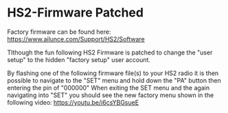 # HS2-Firmware Patched

Factory firmware can be found here: https://www.ailunce.com/Support/HS2/Software

Tlthough the fun following HS2 Firmware is patched to change the "user setup" to the hidden "factory setup" user account.

By flashing one of the following firmware file(s) to your HS2 radio it is then possible to navigate to the "SET" menu and hold down the "PA" button
then entering the pin of "000000" When exiting the SET menu and the again navigating into "SET" you should see the new factory menu shown in the following video: https://youtu.be/i6csYBGsueE

